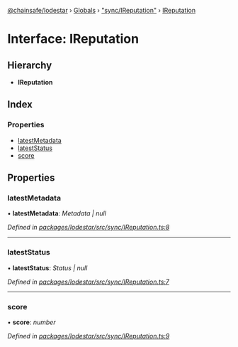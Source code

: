 [@chainsafe/lodestar](../README.md) › [Globals](../globals.md) › ["sync/IReputation"](../modules/_sync_ireputation_.md) › [IReputation](_sync_ireputation_.ireputation.md)

# Interface: IReputation

## Hierarchy

* **IReputation**

## Index

### Properties

* [latestMetadata](_sync_ireputation_.ireputation.md#latestmetadata)
* [latestStatus](_sync_ireputation_.ireputation.md#lateststatus)
* [score](_sync_ireputation_.ireputation.md#score)

## Properties

###  latestMetadata

• **latestMetadata**: *Metadata | null*

*Defined in [packages/lodestar/src/sync/IReputation.ts:8](https://github.com/ChainSafe/lodestar/blob/f536e8f/packages/lodestar/src/sync/IReputation.ts#L8)*

___

###  latestStatus

• **latestStatus**: *Status | null*

*Defined in [packages/lodestar/src/sync/IReputation.ts:7](https://github.com/ChainSafe/lodestar/blob/f536e8f/packages/lodestar/src/sync/IReputation.ts#L7)*

___

###  score

• **score**: *number*

*Defined in [packages/lodestar/src/sync/IReputation.ts:9](https://github.com/ChainSafe/lodestar/blob/f536e8f/packages/lodestar/src/sync/IReputation.ts#L9)*
